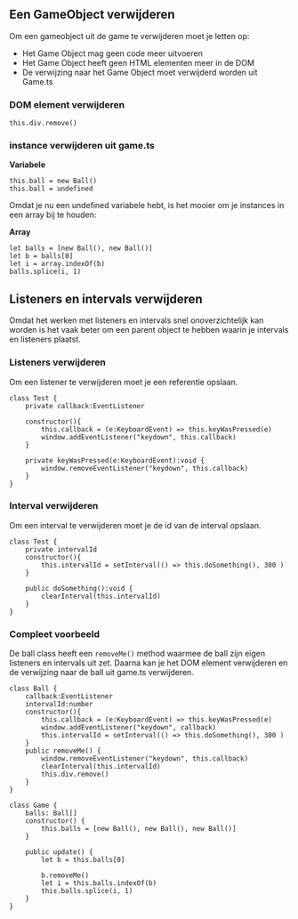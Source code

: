 ## Een GameObject verwijderen

Om een gameobject uit de game te verwijderen moet je letten op:

- Het Game Object mag geen code meer uitvoeren
- Het Game Object heeft geen HTML elementen meer in de DOM
- De verwijzing naar het Game Object moet verwijderd worden uit Game.ts

### DOM element verwijderen

```
this.div.remove()
```

### instance verwijderen uit game.ts

**Variabele**
```
this.ball = new Ball()
this.ball = undefined
```
Omdat je nu een undefined variabele hebt, is het mooier om je instances in een array bij te houden:

**Array**
```
let balls = [new Ball(), new Ball()]
let b = balls[0]
let i = array.indexOf(b)
balls.splice(i, 1)
```


## Listeners en intervals verwijderen

Omdat het werken met listeners en intervals snel onoverzichtelijk kan worden is het vaak beter om een parent object te hebben waarin je intervals en listeners plaatst. 

### Listeners verwijderen

Om een listener te verwijderen moet je een referentie opslaan.
```
class Test {
    private callback:EventListener

    constructor(){
        this.callback = (e:KeyboardEvent) => this.keyWasPressed(e)
        window.addEventListener("keydown", this.callback)
    }

    private keyWasPressed(e:KeyboardEvent):void {
        window.removeEventListener("keydown", this.callback)
    }
}
```

### Interval verwijderen

Om een interval te verwijderen moet je de id van de interval opslaan.
```
class Test {
    private intervalId
    constructor(){
        this.intervalId = setInterval(() => this.doSomething(), 300 )
    }

    public doSomething():void {
        clearInterval(this.intervalId)
    }
}
```

### Compleet voorbeeld

De ball class heeft een `removeMe()` method waarmee de ball zijn eigen listeners en intervals uit zet.
Daarna kan je het DOM element verwijderen en de verwijzing naar de ball uit game.ts verwijderen.

```
class Ball {
    callback:EventListener
    intervalId:number
    constructor(){
        this.callback = (e:KeyboardEvent) => this.keyWasPressed(e)
        window.addEventListener("keydown", callback)
        this.intervalId = setInterval(() => this.doSomething(), 300 )
    }
    public removeMe() {
        window.removeEventListener("keydown", this.callback)
        clearInterval(this.intervalId)
        this.div.remove()
    }
}

class Game {
	balls: Ball[]
	constructor() { 
		this.balls = [new Ball(), new Ball(), new Ball()]
	}

	public update() {
        let b = this.balls[0]

        b.removeMe()
		let i = this.balls.indexOf(b)
		this.balls.splice(i, 1)
	}
}
```